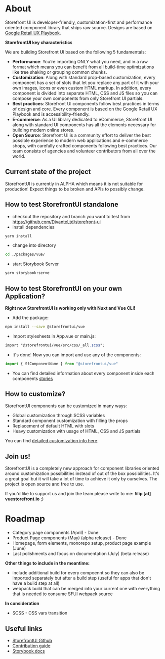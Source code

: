 # About

Storefront UI is developer-friendly, customization-first and performance oriented component library that ships raw source.
Designs are based on [Google Retail UX Playbook](https://services.google.com/fh/files/events/pdf_retail_ux_playbook.pdf).

**StorefrontUI key characteristics**

We are building Storefront UI based on the following 5 fundamentals:

- **Performance**: You’re importing ONLY what you need, and in a raw format which means you can benefit from all build-time optimizations like tree shaking or grouping common chunks.
- **Customization**: Along with standard prop-based customization, every component has a set of slots that let you replace any part of it with your own images, icons or even custom HTML markup. In addition, every component is divided into separate HTML, CSS and JS files so you can compose your own components from only Storefront UI partials.
- **Best practices**: Storefront UI components follow best practices in terms of design and core. Every component is based on the Google Retail UX Playbook and is accessibility-friendly.
- **E-commerce**: As a UI library dedicated to eCommerce, Storefront UI along with standard UI components has all the elements necessary for building modern online stores.
- **Open Source**: Storefront UI is a community effort to deliver the best possible experience to modern web applications and e-commerce shops, with carefully crafted components following best practices. Our team consists of agencies and volunteer contributors from all over the world.

## Current state of the project

StorefrontUI is currently in ALPHA which means
it is not suitable for production!
Expect things to be broken and APIs to possibly change. 


## How to test StorefrontUI standalone

- checkout the repository and branch you want to test from https://github.com/DivanteLtd/storefront-ui
- install dependencies
```bash
yarn install
```
- change into directory
```bash
cd ./packages/vue/
```
- start Storybook Server

```bash
yarn storybook:serve
```


## How to test StorefrontUI on your own Application?

**Right now StorefrontUI is working only with Nuxt and Vue CLI!**

- Add the package:

```bash
npm install --save @storefrontui/vue
```

- Import stylesheets in App.vue or main.js:

```scss
import "@storefrontui/vue/src/css/_all.scss";
```

- It's done! Now you can import and use any of the components:

```js
import { SfComponentName } from "@storefrontui/vue"
```

- You can find detailed information about every component inside each components
[stories](http://storybook.storefrontui.io/)



## How to customize?

StorefrontUI components can be customized in many ways:

- Global customization through SCSS variables
- Standard component customization with filling the props
- Replacement of default HTML with slots
- Heavy customization with usage of HTML, CSS and JS partials

You can find [detailed customization info here](customization.md).

## Join us!

StorefrontUI is a completely new approach for component libraries oriented
around customization possibilities instead of out of the box possibilities.
It's a great goal but it will take a lot of time to achieve it only by ourselves.
The project is open source and free to use.

If you'd like to support us and join the team please write to me:
**filip [at] vuestorefront.io** ;)

# Roadmap 

- Category page components (April) - Done
- Product Page components (May) (alpha release) - Done
- Homepage, form elements, monorepo setup, product page example (June)
- Last polishments and focus on documentation (July) (beta release)

**Other things to include in the meantime:**
- include additional build for every compoennt so they can also be imported separately but after a build step (useful for apps that don't have a build step at all)
- webpack build that can be merged into your current one with everything that is needed to consume SFUI webpack source

**In consideration**
- SCSS - CSS vars transition

## Useful links

- [StorefrontUI Github](https://github.com/Divanteltd/storefront-ui)
- [Contribution guide](https://github.com/DivanteLtd/storefront-ui/blob/master/CONTRIBUTING.md)
- [Storybook docs](https://storybook.js.org/docs/basics/introduction/)
